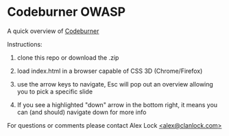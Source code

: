 Codeburner OWASP
==================

A quick overview of [Codeburner](https://codeburner.groupondev.com/)

Instructions:

  1) clone this repo or download the .zip

  2) load index.html in a browser capable of CSS 3D (Chrome/Firefox)

  3) use the arrow keys to navigate, Esc will pop out an overview allowing you to pick a specific slide

  4) If you see a highlighted "down" arrow in the bottom right, it means you can (and should) navigate down for more info

For questions or comments please contact Alex Lock [&lt;alex@clanlock.com&gt;](mailto:alex@clanlock.com)
